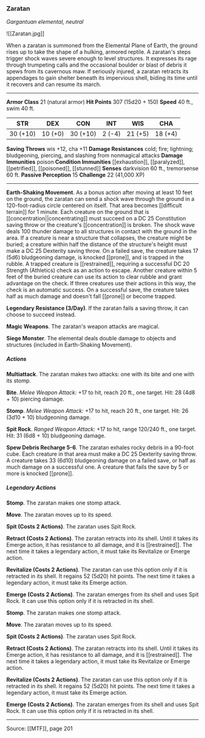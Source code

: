 ### Zaratan
_Gargantuan elemental, neutral_

![[Zaratan.jpg]]

When a zaratan is summoned from the Elemental Plane of Earth, the ground rises up to take the shape of a hulking, armored reptile. A zaratan's steps trigger shock waves severe enough to level structures. It expresses its rage through trumpeting calls and the occasional boulder or blast of debris it spews from its cavernous maw. If seriously injured, a zaratan retracts its appendages to gain shelter beneath its impervious shell, biding its time until it recovers and can resume its march.




---

**Armor Class** 21 (natural armor)
**Hit Points** 307 (15d20 + 150)
**Speed** 40 ft., swim 40 ft.

| STR     | DEX     | CON     | INT     | WIS     | CHA     |
|---------|---------|---------|---------|---------|---------|
| 30 (+10) | 10 (+0) | 30 (+10) | 2 (-4) | 21 (+5) | 18 (+4) |

**Saving Throws** wis +12, cha +11
**Damage Resistances** cold; fire; lightning; bludgeoning, piercing, and slashing from nonmagical attacks
**Damage Immunities** poison
**Condition Immunities** [[exhaustion]], [[paralyzed]], [[petrified]], [[poisoned]], [[stunned]]
**Senses** darkvision 60 ft., tremorsense 60 ft.
**Passive Perception** 15
**Challenge** 22 (41,000 XP)

---

**Earth-Shaking Movement**. As a bonus action after moving at least 10 feet on the ground, the zaratan can send a shock wave through the ground in a 120-foot-radius circle centered on itself. That area becomes [[difficult terrain]] for 1 minute. Each creature on the ground that is [[concentration||concentrating]] must succeed on a DC 25 Constitution saving throw or the creature's [[concentration]] is broken. The shock wave deals 100 thunder damage to all structures in contact with the ground in the area. If a creature is near a structure that collapses, the creature might be buried; a creature within half the distance of the structure's height must make a DC 25 Dexterity saving throw. On a failed save, the creature takes 17 (5d6) bludgeoning damage, is knocked [[prone]], and is trapped in the rubble. A trapped creature is [[restrained]], requiring a successful DC 20 Strength (Athletics) check as an action to escape. Another creature within 5 feet of the buried creature can use its action to clear rubble and grant advantage on the check. If three creatures use their actions in this way, the check is an automatic success. On a successful save, the creature takes half as much damage and doesn't fall [[prone]] or become trapped.

**Legendary Resistance (3/Day)**. If the zaratan fails a saving throw, it can choose to succeed instead.

**Magic Weapons**. The zaratan's weapon attacks are magical.

**Siege Monster**. The elemental deals double damage to objects and structures (included in Earth-Shaking Movement).

##### Actions
**Multiattack**. The zaratan makes two attacks: one with its bite and one with its stomp.

**Bite**. _Melee Weapon Attack:_ +17 to hit, reach 20 ft., one target. Hit: 28 (4d8 + 10) piercing damage.

**Stomp**. _Melee Weapon Attack:_ +17 to hit, reach 20 ft., one target. Hit: 26 (3d10 + 10) bludgeoning damage.

**Spit Rock**. _Ranged Weapon Attack:_ +17 to hit, range 120/240 ft., one target. Hit: 31 (6d8 + 10) bludgeoning damage.

**Spew Debris Recharge 5-6**. The zaratan exhales rocky debris in a 90-foot cube. Each creature in that area must make a DC 25 Dexterity saving throw. A creature takes 33 (6d10) bludgeoning damage on a failed save, or half as much damage on a successful one. A creature that fails the save by 5 or more is knocked [[prone]].

##### Legendary Actions
**Stomp**. The zaratan makes one stomp attack.

**Move**. The zaratan moves up to its speed.

**Spit (Costs 2 Actions)**. The zaratan uses Spit Rock.

**Retract (Costs 2 Actions)**. The zaratan retracts into its shell. Until it takes its Emerge action, it has resistance to all damage, and it is [[restrained]]. The next time it takes a legendary action, it must take its Revitalize or Emerge action.

**Revitalize (Costs 2 Actions)**. The zaratan can use this option only if it is retracted in its shell. It regains 52 (5d20) hit points. The next time it takes a legendary action, it must take its Emerge action.

**Emerge (Costs 2 Actions)**. The zaratan emerges from its shell and uses Spit Rock. It can use this option only if it is retracted in its shell.

**Stomp**. The zaratan makes one stomp attack.

**Move**. The zaratan moves up to its speed.

**Spit (Costs 2 Actions)**. The zaratan uses Spit Rock.

**Retract (Costs 2 Actions)**. The zaratan retracts into its shell. Until it takes its Emerge action, it has resistance to all damage, and it is [[restrained]]. The next time it takes a legendary action, it must take its Revitalize or Emerge action.

**Revitalize (Costs 2 Actions)**. The zaratan can use this option only if it is retracted in its shell. It regains 52 (5d20) hit points. The next time it takes a legendary action, it must take its Emerge action.

**Emerge (Costs 2 Actions)**. The zaratan emerges from its shell and uses Spit Rock. It can use this option only if it is retracted in its shell.


---

Source: [[MTF]], page 201